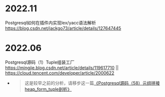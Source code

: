 
# 2022.11

Postgresql如何在插件内实现lex/yacc语法解析 https://blog.csdn.net/jackgo73/article/details/127647445

# 2022.06

Postgresql源码（1）Tuple组装工厂 https://mingjie.blog.csdn.net/article/details/119617710 || https://cloud.tencent.com/developer/article/2000622
- > 这是较早之前的分析，请移步这一篇[《Postgresql源码（58）元组拼接heap_form_tuple剖析》](https://blog.csdn.net/jackgo73/article/details/125522422)
